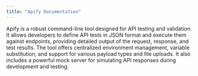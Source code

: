 ```yaml
---
title: "Apify Documentation"
---
```


Apify is a robust command-line tool designed for API testing and validation. It allows developers to define API tests in JSON format and execute them against endpoints, providing detailed output of the request, response, and test results. The tool offers centralized environment management, variable substitution, and support for various payload types and file uploads. It also includes a powerful mock server for simulating API responses during development and testing.

